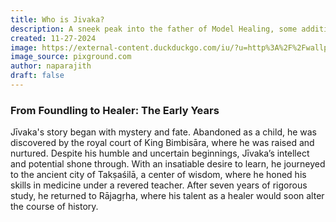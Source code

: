 ```yaml
---
title: Who is Jivaka?
description: A sneek peak into the father of Model Healing, some additional garbage that needs to be here.
created: 11-27-2024
image: https://external-content.duckduckgo.com/iu/?u=http%3A%2F%2Fwallpapercave.com%2Fwp%2FfAwVCh3.jpg&f=1&nofb=1&ipt=1959d34db2d3f8b107ff7fc4f082c35be2299282ada5f08d744ca80805d3836b&ipo=images
image_source: pixground.com
author: naparajith
draft: false
---
```


### From Foundling to Healer: The Early Years

Jīvaka's story began with mystery and fate. Abandoned as a child, he was discovered by the royal court of King Bimbisāra, where he was raised and nurtured. Despite his humble and uncertain beginnings, Jīvaka’s intellect and potential shone through. With an insatiable desire to learn, he journeyed to the ancient city of Takṣaśilā, a center of wisdom, where he honed his skills in medicine under a revered teacher. After seven years of rigorous study, he returned to Rājagṛha, where his talent as a healer would soon alter the course of history.
